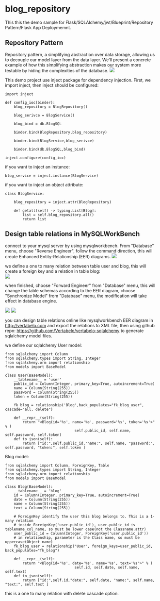 # blog_repository
This this the demo sample for Flask/SQLAlchemy/jwt/Blueprint/Repository Pattern/Flask App Deploymemnt.
## Repository Pattern
Repository pattern, a simplifying abstraction over data storage, allowing us to decouple our model layer from the data layer. We'll present a concrete example of how this simplifying abstraction makes our system more testable by hiding the complexities of the database.
![](images/repo.png)

This demo project use inject package for dependency injection. First, we import inject, then inject should be configured:
```
import inject

def config_ioc(binder):
    blog_repository = BlogRepository()

    blog_serivce = BlogService()

    blog_bind = db.BlogSQL

    binder.bind(BlogRepository,blog_repository)

    binder.bind(BlogService,blog_serivce)

    binder.bind(db.BlogSQL,blog_bind)

inject.configure(config_ioc)

```
if you want to inject an instance:
```
blog_service = inject.instance(BlogService)
```

if you want to inject an object attribute:
```
class BlogService: 

    blog_repository = inject.attr(BlogRepository)

    def getall(self) -> typing.List[Blog]:
        list = self.blog_repository.all()
        return list

```

## Design table relations in MySQLWorkBench
connect to your mysql server by using mysqlworkbench. From "Database" menu, choose "Reverse Engineer", follow the command direction, this will create Enhanced Entity-Relationship (EER) diagrams.
<img src="images/wb1.png" size=400>

we define a one to many relation between table user and blog, this will create a foreign key and a relation in table blog:  
<img src="images/wb2.png" size=400>

when finished, choose "Forward Engineer" from "Database" menu, this will change the table schemas according to the EER diagram, choose "Synchronize Model" from "Database" menu, the modification will take effect in database engine.

<img src="images/wb3.png" size=400>

<img src="images/wb4.png" size=400>

 you can design table relations online like mysqlworkbench EER diagram in http://vertabelo.com and export the relations to XML file, then using github repo: https://github.com/Vertabelo/vertabelo-sqlalchemy to generate sqlalchemy model files.

we define our sqlalchemy User model:

```
from sqlalchemy import Column
from sqlalchemy.types import String, Integer
from sqlalchemy.orm import relationship
from models import BaseModel 

class User(BaseModel):
    __tablename__ = 'user'
    public_id = Column(Integer, primary_key=True, autoincrement=True)
    name = Column(String(255))
    password = Column(String(255))
    token = Column(String(255))

    fk_blog = relationship('Blog',back_populates="fk_blog_user", cascade="all, delete")

    def __repr__(self):
        return "<Blog(id='%s', name='%s', password='%s', token='%s'>" % (
                                self.public_id, self.name, self.password, self.token)
    def to_json(self):
        return ["id:",self.public_id,"name:", self.name, "password:", self.password, "token:", self.token ]

```

Blog model:

```
from sqlalchemy import Column, ForeignKey, Table
from sqlalchemy.types import String, Integer
from sqlalchemy.orm import relationship
from models import BaseModel 

class Blog(BaseModel):
    __tablename__ = 'blog'
    id = Column(Integer, primary_key=True, autoincrement=True)
    date = Column(String(255))
    name = Column(String(255))
    text = Column(String(255))

    # ForeignKey identify the user this blog belongs to. This is a 1-many relation
    # inside ForeignKey('user.public_id'), user.public_id is tablename_col_name, so must be lower case(not the Classname.attr)
    user_public_id = Column(Integer, ForeignKey('user.public_id'))
    # in relationship, parameter is the Class name, so must be uppercase(Object name) 
    fk_blog_user = relationship("User", foreign_keys=user_public_id, back_populates="fk_blog")

    def __repr__(self):
        return "<Blog(id='%s', date='%s', name='%s', text='%s'>" % (
                                self.id, self.date, self.name, self.text)
    def to_json(self):
        return ["id:",self.id,"date:", self.date, "name:", self.name, "text:", self.text ]

```

this is a one to many relation with delete cascade option.

